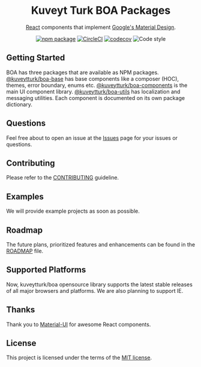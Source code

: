 <h1 align="center">Kuveyt Turk BOA Packages</h1>

<div align="center">

[React](http://facebook.github.io/react/) components that implement [Google's Material Design](https://www.google.com/design/spec/material-design/introduction.html). 

[![npm package](https://img.shields.io/npm/v/@kuveytturk/boa-components/latest.svg)](https://www.npmjs.com/package/@kuveytturk/boa-components)
[![CircleCI](https://circleci.com/gh/KuveytTurk/boa.svg?style=shield)](https://circleci.com/gh/kuveytturk/boa) [![codecov](https://codecov.io/gh/kuveytturk/boa/branch/master/graph/badge.svg)](https://codecov.io/gh/kuveytturk/boa) ![Code style](https://img.shields.io/badge/code_style-prettier-ff69b4.svg)

</div>

## Getting Started

BOA has three packages that are available as NPM packages. [@kuveytturk/boa-base](/packages/base/) has base components like a composer (HOC), themes, error boundary, enums etc. [@kuveytturk/boa-components](/packages/components/) is the main UI component library. [@kuveytturk/boa-utils](/packages/utils/) has localization and messaging utilities. Each component is documented on its own package dictionary.

## Questions

Feel free about to open an issue at the [Issues](https://github.com/kuveytturk/boa/issues) page for your issues or questions.

## Contributing

Please refer to the [CONTRIBUTING](/CONTRIBUTING.md) guideline.

## Examples

We will provide example projects as soon as possible.

## Roadmap

The future plans, prioritized features and enhancements can be found in the [ROADMAP](/ROADMAP.md) file.

## Supported Platforms

Now, kuveytturk/boa opensource library supports the latest stable releases of all major browsers and platforms. We are also planning to support IE.

## Thanks

Thank you to [Material-UI](https://github.com/mui-org/material-ui) for awesome React components.

## License

This project is licensed under the terms of the
[MIT license](/LICENSE).



